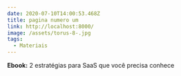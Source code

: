 ```yaml
---
date: 2020-07-10T14:00:53.468Z
title: pagina numero um
link: http://localhost:8000/
image: /assets/torus-8-.jpg
tags:
  - Materiais
---
```

**Ebook:** 2 estratégias para SaaS que você precisa conhece
